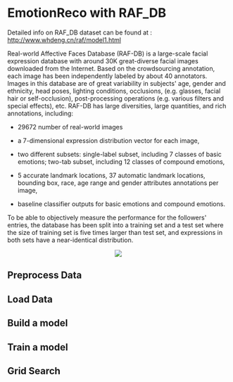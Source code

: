 # EmotionReco with RAF_DB

Detailed info on RAF_DB dataset can be found at : http://www.whdeng.cn/raf/model1.html

Real-world Affective Faces Database (RAF-DB) is a large-scale facial expression database with around 30K great-diverse facial images downloaded from the Internet. Based on the crowdsourcing annotation, each image has been independently labeled by about 40 annotators. Images in this database are of great variability in subjects' age, gender and ethnicity, head poses, lighting conditions, occlusions, (e.g. glasses, facial hair or self-occlusion), post-processing operations (e.g. various filters and special effects), etc. RAF-DB has large diversities, large quantities, and rich annotations, including:

* 29672 number of real-world images

* a 7-dimensional expression distribution vector for each image,

* two different subsets: single-label subset, including 7 classes of basic emotions; two-tab subset, including 12 classes of compound emotions,

* 5 accurate landmark locations, 37 automatic landmark locations, bounding box, race, age range and gender attributes annotations per image,

* baseline classifier outputs for basic emotions and compound emotions.

To be able to objectively measure the performance for the followers' entries, the database has been split into a training set and a test set where the size of training set is five times larger than test set, and expressions in both sets have a near-identical distribution.

<div align="center">
  <img src="https://github.com/Jasp012/EmotionReco/raf_db_samples.png">
</div>

## Preprocess Data



## Load Data

## Build a model 

## Train a model

## Grid Search
